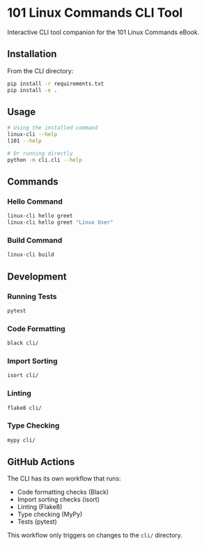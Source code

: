 # 101 Linux Commands CLI Tool

Interactive CLI tool companion for the 101 Linux Commands eBook.

## Installation

From the CLI directory:

```bash
pip install -r requirements.txt
pip install -e .
```

## Usage

```bash
# Using the installed command
linux-cli --help
l101 --help

# Or running directly
python -m cli.cli --help
```

## Commands

### Hello Command

```bash
linux-cli hello greet
linux-cli hello greet "Linux User"
```

### Build Command

```bash
linux-cli build
```

## Development

### Running Tests

```bash
pytest
```

### Code Formatting

```bash
black cli/
```

### Import Sorting

```bash
isort cli/
```

### Linting

```bash
flake8 cli/
```

### Type Checking

```bash
mypy cli/
```

## GitHub Actions

The CLI has its own workflow that runs:

- Code formatting checks (Black)
- Import sorting checks (isort)
- Linting (Flake8)
- Type checking (MyPy)
- Tests (pytest)

This workflow only triggers on changes to the `cli/` directory.
